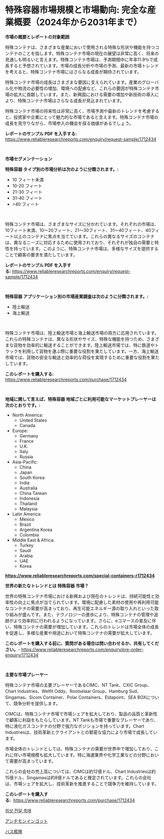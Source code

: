 <p><h1>特殊容器市場規模と市場動向: 完全な産業概要（2024年から2031年まで）</h1></p><p><strong>市場の概要とレポートの対象範囲</strong></p>
<p><p>特殊コンテナは、さまざまな産業において使用される特殊な形状や機能を持つコンテナのことを指します。特殊コンテナ市場の現在の展望は非常に高く、将来の見通しも明るいと言えます。特殊コンテナ市場は、予測期間中に年率11.9％で成長すると予想されています。市場の成長分析や市場の予測、最新の市場トレンドを考えると、特殊コンテナ市場にはさらなる成長が期待されています。</p><p>特殊コンテナ市場の成長はさまざまな要因に支えられています。産業のグローバル化や物流の必要性の増加、環境への配慮など、これらの要因が特殊コンテナ市場の拡大に貢献しています。また、新興国における需要の増加や新技術の導入により、特殊コンテナ市場はさらなる成長が見込まれています。</p><p>特殊コンテナ市場の将来性は非常に高く、市場予測や最新のトレンドを考慮すると、投資家や企業にとって魅力的な市場であると言えます。特殊コンテナ市場の成長を見守りながら、市場参入の機会を探る価値があるでしょう。</p></p>
<p><strong>レポートのサンプル PDF を入手する:</strong> <a href="https://www.reliableresearchreports.com/enquiry/request-sample/1712434">https://www.reliableresearchreports.com/enquiry/request-sample/1712434</a></p>
<p>&nbsp;</p>
<p><strong>市場セグメンテーション</strong></p>
<p><strong>特殊容器 タイプ別の市場分析は次のように分類されます。:</strong></p>
<p><ul><li>10 フィート未満</li><li>10-20 フィート</li><li>21-30 フィート</li><li>31-40 フィート</li><li>>40 フィート</li></ul></p>
<p>&nbsp;</p>
<p><p>特殊コンテナ市場は、さまざまなサイズに分かれています。それぞれの市場は、10フィート未満、10〜20フィート、21〜30フィート、31〜40フィート、40フィート以上のコンテナに焦点を当てています。これらの異なるサイズのコンテナは、異なるニーズに対応するために使用されており、それぞれが独自の需要と特性を持っています。このように、特殊コンテナ市場は、多様なサイズを提供することで顧客の要求を満たしています。</p></p>
<p><strong>レポートのサンプル PDF を入手する:</strong>&nbsp;<a href="https://www.reliableresearchreports.com/enquiry/request-sample/1712434">https://www.reliableresearchreports.com/enquiry/request-sample/1712434</a></p>
<p>&nbsp;</p>
<p><strong> 特殊容器 アプリケーション別の市場産業調査は次のように分類されます。:</strong></p>
<p><ul><li>陸上輸送</li><li>海上輸送</li></ul></p>
<p>&nbsp;</p>
<p><p>特殊コンテナ市場は、陸上輸送市場と海上輸送市場の両方に応用されています。これらの特殊コンテナは、異なる形状やサイズ、特殊な機能を持つため、さまざまな貨物を効率的に輸送することができます。陸上輸送市場では、特に鉄道やトラックを利用して貨物を運ぶ際に重要な役割を果たしています。一方、海上輸送市場では、貨物の安全な輸送と効率的な荷役を実現するために重要な役割を果たしています。</p></p>
<p><strong>このレポートを購入する:</strong>&nbsp; <a href="https://www.reliableresearchreports.com/purchase/1712434">https://www.reliableresearchreports.com/purchase/1712434</a></p>
<p>&nbsp;</p>
<p><strong>地域に関して言えば、特殊容器 地域ごとに利用可能なマーケットプレーヤーは次のとおりです。:</strong></p>
<p><ul>
    <li>
        North America:
        <ul>
            <li>United States</li>
            <li>Canada</li>
        </ul>
    </li>
    <li>
        Europe:
        <ul>
            <li>Germany</li>
            <li>France</li>
            <li>U.K.</li>
            <li>Italy</li>
            <li>Russia</li>
        </ul>
    </li>
    <li>
        Asia-Pacific:
        <ul>
            <li>China</li>
            <li>Japan</li>
            <li>South Korea</li>
            <li>India</li>
            <li>Australia</li>
            <li>China Taiwan</li>
            <li>Indonesia</li>
            <li>Thailand</li>
            <li>Malaysia</li>
        </ul>
    </li>
    <li>
        Latin America:
        <ul>
            <li>Mexico</li>
            <li>Brazil</li>
            <li>Argentina Korea</li>
            <li>Colombia</li>
        </ul>
    </li>
    <li>
        Middle East & Africa:
        <ul>
            <li>Turkey</li>
            <li>Saudi</li>
            <li>Arabia</li>
            <li>UAE</li>
            <li>Korea</li>
        </ul>
    </li>
    </ul></p>
<p><strong><a href="https://www.reliableresearchreports.com/special-containers-r1712434">https://www.reliableresearchreports.com/special-containers-r1712434</a></strong>&nbsp;</p>
<p><strong>世界の新たなトレンドとは 特殊容器 市場？</strong></p>
<p><p>世界の特殊コンテナ市場における新興および現在のトレンドは、持続可能性と効率性の向上に焦点が当てられています。環境に配慮した素材の使用や再利用可能なコンテナの需要が高まっており、再生可能エネルギー源の取り入れといった取り組みが盛んです。また、テクノロジーの進歩により、特殊コンテナの管理や追跡がより効率的に行われるようになっています。さらに、eコマースの普及に伴い、特殊コンテナの需要が増加しています。これらのトレンドは市場全体の成長を促進し、多様な産業や用途において特殊コンテナの需要が拡大しています。</p></p>
<p><strong>このレポートを購入する前に、質問がある場合は問い合わせるか、共有してください。</strong>- <a href="https://www.reliableresearchreports.com/enquiry/pre-order-enquiry/1712434">https://www.reliableresearchreports.com/enquiry/pre-order-enquiry/1712434</a></p>
<p>&nbsp;</p>
<p><strong>主要な市場プレーヤー</strong></p>
<p><p>特殊コンテナ市場の主要プレーヤーであるCIMC、NT Tank、CXIC Group、Chart Industries、Welfit Oddy、Rootselaar Group、Hamburg Sud、Singamas、Sicom Container、Polar Containers、Eldapoint、SEA BOXについて、競争分析を提供します。</p><p>CIMCは、特殊コンテナ市場で市場シェアを拡大しており、製品の品質と革新性で顧客に利益をもたらしています。NT Tankも市場で重要なプレーヤーであり、特に液化ガスコンテナの分野で強力なポジションを持っています。Chart Industriesは、技術革新とクライアントとの緊密な協力により市場で成長しています。</p><p>市場全体のトレンドとしては、特殊コンテナの需要が世界中で増加しており、これに伴い市場規模も拡大しています。特に海運業界や化学工業などの分野において需要が高まっています。</p><p>これらの会社の売上高については、CIMCは約12億ドル、Chart Industriesは約15億ドル、Singamasは約8億ドルであると推定されています。これらの会社は、市場シェアを拡大し、技術革新を推進することで競争力を維持しています。</p></p>
<p><strong>このレポートを購入する:</strong>&nbsp;&nbsp;<a href="https://www.reliableresearchreports.com/purchase/1712434">https://www.reliableresearchreports.com/purchase/1712434</a></p>
<p><p><a href="https://github.com/RichardLueilwitz787/Market-Research-Report-List-1/blob/main/491178619764.md">위상 전달 촉매</a></p><p><a href="https://github.com/JacksonWiza1924/Market-Research-Report-List-1/blob/main/244178321221.md">アンチモンインゴット</a></p><p><a href="https://github.com/Calvi3ynJerde867/Market-Research-Report-List-1/blob/main/997798121220.md">バス艦隊</a></p></p>